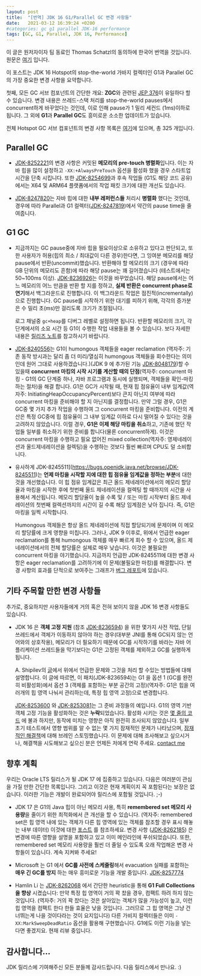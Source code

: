 ```yaml
---
layout: post
title:  "[번역] JDK 16 G1/Parallel GC 변경 사항들"
date:   2021-03-12 16:39:24 +0200
#categories: gc g1 parallel JDK-16 performance
tags: [GC, G1, Parallel, JDK 16, Performance]
---
```


이 글은 원저자이자 팀 동료인 Thomas Schatzl의 동의하에 한국어 번역을 것입니다.
원문은 [여기](https://tschatzl.github.io/2021/03/12/jdk16-g1-parallel-gc-changes.html) 입니다.

이 포스트는 JDK 16 Hotspot의 stop-the-world 가바지 컬렉터인 G1과 Parallel GC의 가장 중요한 변경 사항을 요약합니다.

첫째, 모든 GC 서브 컴포넌트의 간단한 개요: **ZGC**와 관련된 [JEP 376](https://openjdk.java.net/jeps/376)이 유일하다 할 수 있습니다. 변경 내용은 쓰레드-스택 처리를 stop-the-world pauses에서 concurrent하게 바꾸었다는 것인데, 이로 인해 pause가 1 밀리 세컨드 (1ms)이하로 됩니다. 그 외에 **G1**과 **Parallel GC**도 흥미로운 소소한 업데이트가 있습니다.

전체 Hotspot GC 서브 컴포넌트의 변경 사항 목록은 [여기](https://bugs.openjdk.java.net/issues/?jql=project%20%3D%20JDK%20AND%20issuetype%20in%20standardIssueTypes()%20AND%20status%20in%20(Resolved%2C%20Closed)%20AND%20resolution%20%3D%20Fixed%20AND%20fixVersion%20%3D%20%2216%22%20AND%20component%20%3D%20hotspot%20AND%20Subcomponent%20in%20(gc%2C%20gc%2C%20gc%2C%20gc%2C%20gc)%20ORDER%20BY%20key%20ASC)에 있으며, 총 325 개입니다.

## Parallel GC

  * [JDK-8252221](https://bugs.openjdk.java.net/browse/JDK-8252221)의 변경 사항은 커밋된 **메모리의 pre-touch 병렬화**입니다. 이는 자바 힙을 많이 설정하고 `-XX:+AlwaysPreTouch` 옵션을 활성화 했을 경우 스타트업 시간을 단축 시킵니다. 또한 [JDK-8254699](https://bugs.openjdk.java.net/browse/JDK-8254699)과 후속 작업들 (G1도 해당 코드 공유)에서는 X64 및 ARM64 플랫폼에서의 작업 패킷 크기에 대한 개선도 있습니다.

  * [JDK-8247820](https://bugs.openjdk.java.net/browse/JDK-8247820)는 자바 힙에 대한 **내부 레퍼런스들** 처리시 **병렬화** 했다는 것인데, 경우에 따라 Parallel과 G1 컬렉터([JDK-8247819](https://bugs.openjdk.java.net/browse/JDK-8247819))에서 약간의 pause time을 줄여줍니다.

## G1 GC

  * 지금까지는 GC pause중에 자바 힙을 필요이상으로 소유하고 있다고 판단되고, 또한 사용자가 허용(힙의 최소 / 최대값이 다른 경우)한다면, 그 잉여분 메모리를 해당 pause에서 반환(uncommit)했습니다. 반환해야 할 메모리의 크기 (경우에 따라 GB 단위의 메모리도 흔함)에 따라 해당 pause는 꽤 길어졌습니다 (테스트에서는 50~100ms 이상). [JDK-8236926](https://bugs.openjdk.java.net/browse/JDK-8236926)는 이것을 바꾸었습니다. 해당 pause에서는 어느 메모리의 어느 만큼을 반환 할 지를 정하고, **실제 반환은 concurrent phase로 연기**해서 백그라운드로 진행합니다. 이 백그라운드 작업은 점진적(incrementally)으로 진행합니다. GC pause를 시작하기 위한 대기를 피하기 위해, 각각의 증가분은 수 밀리 초(ms)만 걸리도록 크기가 조절됩니다. 

    로그 채널중 `gc+heap`를 디버그 레벨로 설정하면 됩니다. 반환할 메모리의 크기, 각 단계에서의 소요 시간 등 G1이 수행한 작업 내용들을 볼 수 있습니다. 보다 자세한 내용은 [릴리즈 노트](https://jdk.java.net/16/release-notes#JDK-8236926)를 참고하시기 바랍니다.

  * [JDK-8240556](https://bugs.openjdk.java.net/browse/JDK-8240556)는 G1이 humongous 객체들을 eager reclamation (역자주: 기존 동작 방시과는 달리 좀 더 미리/열심히 humongous 객체들을 회수한다는 의미인데 원어 그대로 사용하겠습니다.)(JDK 9 에 추가된 기능 [JDK-8048179](https://bugs.openjdk.java.net/browse/JDK-8048179))할 수 있을때 **concurrent 마킹의 시작 시기를 계산할 때의 단점**(역자주: concurrent 마킹 - G1의 GC 단계중 하나, 자바 프로그램과 동시에 실행되며, 객체들을 확인-마킹하는 절차)을 해결 합니다. G1은 GC가 시작될 때, 현재 힙 점유율이 내부 임계값(역자주: InitiatingHeapOccupancyPercent)보다 큰지 아닌지 여부에 따라 concurrent 마킹을 준비해야 할 지 아닌지를 결정합니다. 만약 그럴 경우, G1은 GC중 몇 가지 추가 작업을 수행하여 그 concurrent 마킹을 준비합니다. 이전의 계산은 특정 GC중에 힙 점유율이 그 내부 임계값 이하로 다시 떨어질 수 있다는 것을 고려하지 않았습니다. 이럴 경우, **G1은 이제 해당 마킹을 취소**하고, 기존에 했던 작업들 일부를 취소하기 위한 준비를 합니다(물론 concurrent하게). 이것은 concurrent 마킹을 수행하고 필요 없어진 mixed collection(역자주: 영제네레이션과 올드제네레이션을 컬렉팅)을 수행하는 것보다 훨씬 빠르며 CPU도 덜 소비합니다.
  
  * 유사하게 JDK-8245511](https://bugs.openjdk.java.net/browse/JDK-8245511)는 **언제 마킹을 시작할 지에 대한 힙 점유율 임계값을 정하는 부분**에 대한 것을 개선했습니다. 이 힙 점유 임계값은 최근 올드 제네레이션에서의 메모리 할당율과 마킹을 시작한 후에 첫번째 올드 제네레이션을 컬렉팅 할 때까지의 시간을 사용해서 계산됩니다. 메모리 할당율이 높을 수록 및 / 또는 마킹 시작부터 올드 제네레이션의 첫번째 컬렉션까지의 시간이 길 수록 해당 임계점은 낮아 집니다. 즉, G1은 마킹을 일찍 시작합니다.
  
    Humongous 객체들은 항상 올드 제네레이션에 직접 할당되기에 문제이며 이 메모리 할당률에 크게 영향을 미칩니다. 그러나, JDK 9 이후로, 위에서 언급한 eager reclamation를 통해 humongous 객체를 매우 빠르게 회수 할 수 있으며, 올드 제네레이션에서의 전체 할당률은 실제로 매우 낮습니다. 이것은 불필요한 concurrent 마킹을 야기했습니다. 지금까지 언급한 JDK-8245511에 대한 변경 사항은 eager reclamation를 고려하기에 이 문제(불필요한 마킹)를 해결합니다. 변경 사항의 효과를 단적으로 보여주는 그래프가 [버그 레포트](https://bugs.openjdk.java.net/browse/JDK-8245511)에 있습니다.

## 기타 주목할 만한 변경 사항들

추가로, 중요하지만 사용자들에게 거의 혹은 전혀 보이지 않을 JDK 16 변경 사항들도 있습니다.

  * JDK 16 은 **객체 고정 지원** (참조 [JDK-8236594](https://bugs.openjdk.java.net/browse/JDK-8236594)) 을 위한 몇가지 사전 작업, 단일 쓰레드에서 객체가 이동하지 않아야 하는 경우(대부분 JNI를 통해 GC되지 않는 언어와의 상호작용), 메모리가 더 필요하기 때문에 GC를 시작하기를 바라는 자바 어플리케이션 쓰레드들을 막기보다는 G1은 고정된 객체를 제외하고 GC를 실행하게 됩니다. 
  
    A. Shipilev의 [글](https://shipilev.net/jvm/anatomy-quarks/9-jni-critical-gclocker/)에서 위에서 언급한 문제와 그것을 처리 할 수있는 방법들에 대해 설명합니다. 이 글에 따르면, 이 패치(JDK-8236594)는 G1 을 옵션 1 (GC를 완전히 비활성화)에서 옵션 3 (객체를 포함하는 부분 공간의 고정)(역자주: G1은 힙을 여러개의 힙 영역 나눠서 관리하는데, 특정 힙 영역 고정)으로 변경합니다.

    [JDK-8253600](https://bugs.openjdk.java.net/browse/JDK-8253600) 와 [JDK-8253081](https://bugs.openjdk.java.net/browse/JDK-8253081)는 그 준비 과정들의 예입니다. G1의 영역 기반 객체 고정 기능을 활성화하는 것은 **누락**되었습니다. 활성화 시키는 것은 [몇 줄의 코드](https://github.com/openjdk/jdk/compare/master...tschatzl:full-pin-support) 에 불과 하지만, 동작에 미치는 영향은 아직 완전히 조사되지 않았습니다. 일부 초기 테스트에서 영향 범위를 알 수 없는 몇 가지 잠재적인 문제가 나타났으며, [잠재적인 해결책](https://bugs.openjdk.java.net/issues/?jql=labels%20%3D%20gc-g1-pinned-regions)에 대해 브레인 스토밍했습니다. 이 문제에 대해 조사해보고 싶으시거나, 해결책을 시도해보고 싶으신 분은 언제든 저에게 연락 주세요. [contact me](https://tschatzl.github.io/about/)

## 향후 계획

우리는 Oracle LTS 릴리스가 될 JDK 17 에 집중하고 있습니다. 다음은 여러분이 관심을 가질 만한 간단한 목록입니다. 그리고 이것은 현재 계획이지 꼭 포함된다는 보장은 없습니다. 이러한 기능은 개발이 완료되어야 릴리스에 포함될 것입니다. ;-)

  * JDK 17 은 G1의 Java 힙이 아닌 메모리 사용, 특히 **remembered set 메모리 사용량**을 줄이기 위한 최적화에서 큰 개선을 할 수 있습니다. (역자주: remembered set은 힙 영역 내에 있는 객체가 다른 힙 영역에 있는 객체를 참조할 경우 표시 해놓는 내부 데이터) 이것에 대한 [포스트](https://tschatzl.github.io/2021/02/26/early-prune.html) 를 참조하세요. 변경 사항 ([JDK-8262185](https://bugs.openjdk.java.net/browse/JDK-8262185)) 은 변경에 따른 영향을 설명을 포함하고 있고 이미 메인라인에 푸쉬되었습니다. 또한, remembered set 메모리 사용량을 훨씬 더 줄일 수 있도록 오래 작업해온 변경 사항들이 있습니다. 계속 지켜봐 주세요!
  
  * Microsoft 는 G1 에서 **GC를 사전에 스케줄링**해서 evacuation 실패를 포함하는 **매우 긴 GC를 방지** 하는 매우 흥미로운 기능을 개발 중입니다. [JDK-8257774](https://bugs.openjdk.java.net/browse/JDK-8257774)

  * Hamlin Li 는 [JDK-8262068](https://bugs.openjdk.java.net/browse/JDK-8262068) 에서 간단한 heuristic을 통해 **G1 Full Collections을 향상** 시켰습니다: 만약 특정 힙 영역이 거의 꽉 찼을 경우, 컴팩트 하려 하지 않는 것입니다. (역자주: 거의 꽉 찼다는 것은 살아있는 객체가 많을 가능성이 높고, 이런 힙 영역을 컴팩트 한다 한들 효율은 낮을 것입니다. 그러므로 그 힙 영역은 그냥 건너뛰는게 나을 것이다라는 것이 요지입니다) 다른 가비지 컬렉터들은 이미  `-XX:MarkSweepDeadRatio` 옵션을 활용해 구현했습니다. G1에도 이런 기능을 넣는다면 좋겠지요. 현재 리뷰 중입니다.

## 감사합니다…

JDK 릴리스에 기여해주신 모든 분들께 감사드립니다. 다음 릴리스에서 만나요. :)

